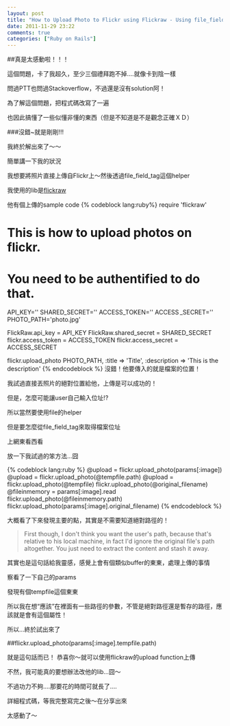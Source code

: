 ```yaml
---
layout: post
title: "How to Upload Photo to Flickr using Flickraw - Using file_field_tag"
date: 2011-11-29 23:22
comments: true
categories: ["Ruby on Rails"]
---
```


##真是太感動啦！！！

這個問題，卡了我超久，至少三個禮拜跑不掉....就像卡到陰一樣

問過PTT也問過Stackoverflow，不過還是沒有solution阿！

為了解這個問題，把程式碼改寫了一遍

也因此搞懂了一些似懂非懂的東西（但是不知道是不是觀念正確ＸＤ）

###沒錯~就是剛剛!!!

<!--more--> 

我終於解出來了～～

簡單講一下我的狀況

我想要將照片直接上傳自Flickr上～然後透過file_field_tag這個helper

我使用的lib是[flickraw](https://github.com/hanklords/flickraw)

他有個上傳的sample code 
{% codeblock lang:ruby%}
require 'flickraw'

# This is how to upload photos on flickr.
# You need to be authentified to do that.

API_KEY=''
SHARED_SECRET=''
ACCESS_TOKEN=''
ACCESS _SECRET=''
PHOTO_PATH='photo.jpg'

FlickRaw.api_key = API_KEY
FlickRaw.shared_secret = SHARED_SECRET
flickr.access_token = ACCESS_TOKEN
flickr.access_secret = ACCESS_SECRET

flickr.upload_photo PHOTO_PATH, :title => 'Title', :description => 'This is the description'
{% endcodeblock %}
沒錯！他要傳入的就是檔案的位置！

我試過直接丟照片的絕對位置給他，上傳是可以成功的！

但是，怎麼可能讓user自己輸入位址!?

所以當然要使用file的helper

但是要怎麼從file_field_tag來取得檔案位址

上網東看西看 

放一下我試過的笨方法...囧

{% codeblock lang:ruby %}
@upload = flickr.upload_photo(params[:image])
@upload = flickr.upload_photo(@tempfile.path)
@upload = flickr.upload_photo(@tempfile)
flickr.upload_photo(@original_filename)
@fileinmemory = params[:image].read
flickr.upload_photo(@fileinmemory.path)
flickr.upload_photo(params[:image].original_filename)
{% endcodeblock %}

大概看了下來發現主要的點，其實是不需要知道絕對路徑的！

>First though, I don't think you want the user's path, because that's relative to his local machine,  in fact I'd ignore the original file's path altogether.  You just need to extract the content and stash it away.

其實也是這句話給我靈感，感覺上會有個類似buffer的東東，處理上傳的事情

察看了一下自己的params

發現有個tempfile這個東東

所以我在想“應該”在裡面有一些路徑的參數，不管是絕對路徑還是暫存的路徑，應該就是會有這個屬性！

所以…終於試出來了

##flickr.upload_photo(params[:image].tempfile.path)

就是這句話而已！ 恭喜你～就可以使用flickraw的upload function上傳

不然，我可能真的要想辦法改他的lib…囧～

不過功力不夠....那要花的時間可就長了....

詳細程式碼，等我完整寫完之後～在分享出來

太感動了～



